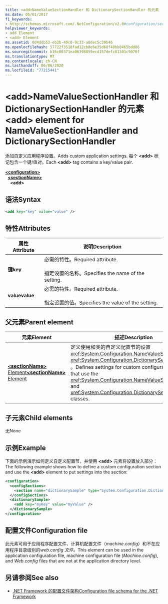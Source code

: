 ```yaml
---
title: <add>NameValueSectionHandler 和 DictionarySectionHandler 的元素
ms.date: 05/01/2017
f1_keywords:
- http://schemas.microsoft.com/.NetConfiguration/v2.0#configuration/sectionName/add
helpviewer_keywords:
- add Element
- <add> Element
ms.assetid: 0d4ddb53-eb2b-49c0-9c33-a8dec5c39b46
ms.openlocfilehash: 57722f3518fad12cb8e6e35d68f40bb8465bdd86
ms.sourcegitcommit: b16c00371ea06398859ecd157defc81301c9070f
ms.translationtype: MT
ms.contentlocale: zh-CN
ms.lasthandoff: 06/06/2020
ms.locfileid: "77215441"
---
```

# <a name="add-element-for-namevaluesectionhandler-and-dictionarysectionhandler"></a><span data-ttu-id="e1209-102">\<add>NameValueSectionHandler 和 DictionarySectionHandler 的元素</span><span class="sxs-lookup"><span data-stu-id="e1209-102">\<add> element for NameValueSectionHandler and DictionarySectionHandler</span></span>

<span data-ttu-id="e1209-103">添加自定义应用程序设置。</span><span class="sxs-lookup"><span data-stu-id="e1209-103">Adds custom application settings.</span></span> <span data-ttu-id="e1209-104">每个 **\<add>** 标记包含一个键/值对。</span><span class="sxs-lookup"><span data-stu-id="e1209-104">Each **\<add>** tag contains a key/value pair.</span></span>

[**\<configuration>**](configuration-element.md)\
&nbsp;&nbsp;[**\<sectionName>**](custom-element-2.md)\
&nbsp;&nbsp;&nbsp;&nbsp;**\<add>**

## <a name="syntax"></a><span data-ttu-id="e1209-105">语法</span><span class="sxs-lookup"><span data-stu-id="e1209-105">Syntax</span></span>

```xml
<add key="key" value="value" />
```

## <a name="attributes"></a><span data-ttu-id="e1209-106">特性</span><span class="sxs-lookup"><span data-stu-id="e1209-106">Attributes</span></span>

| <span data-ttu-id="e1209-107">属性</span><span class="sxs-lookup"><span data-stu-id="e1209-107">Attribute</span></span> | <span data-ttu-id="e1209-108">说明</span><span class="sxs-lookup"><span data-stu-id="e1209-108">Description</span></span> |
| --------- | ----------- |
| <span data-ttu-id="e1209-109">**键**</span><span class="sxs-lookup"><span data-stu-id="e1209-109">**key**</span></span>   | <span data-ttu-id="e1209-110">必需的特性。</span><span class="sxs-lookup"><span data-stu-id="e1209-110">Required attribute.</span></span><br><br><span data-ttu-id="e1209-111">指定设置的名称。</span><span class="sxs-lookup"><span data-stu-id="e1209-111">Specifies the name of the setting.</span></span> |
| <span data-ttu-id="e1209-112">**value**</span><span class="sxs-lookup"><span data-stu-id="e1209-112">**value**</span></span> | <span data-ttu-id="e1209-113">必需的特性。</span><span class="sxs-lookup"><span data-stu-id="e1209-113">Required attribute.</span></span><br><br><span data-ttu-id="e1209-114">指定设置的值。</span><span class="sxs-lookup"><span data-stu-id="e1209-114">Specifies the value of the setting.</span></span> |

## <a name="parent-element"></a><span data-ttu-id="e1209-115">父元素</span><span class="sxs-lookup"><span data-stu-id="e1209-115">Parent element</span></span>

| <span data-ttu-id="e1209-116">元素</span><span class="sxs-lookup"><span data-stu-id="e1209-116">Element</span></span> | <span data-ttu-id="e1209-117">描述</span><span class="sxs-lookup"><span data-stu-id="e1209-117">Description</span></span> |
| ------- | ------------|
| [<span data-ttu-id="e1209-118">**\<sectionName>** Element</span><span class="sxs-lookup"><span data-stu-id="e1209-118">**\<sectionName>** Element</span></span>](custom-element-2.md) | <span data-ttu-id="e1209-119">定义使用和类的自定义配置节的设置 <xref:System.Configuration.NameValueSectionHandler> <xref:System.Configuration.DictionarySectionHandler> 。</span><span class="sxs-lookup"><span data-stu-id="e1209-119">Defines settings for custom configuration sections that use the <xref:System.Configuration.NameValueSectionHandler> and <xref:System.Configuration.DictionarySectionHandler> classes.</span></span> |

## <a name="child-elements"></a><span data-ttu-id="e1209-120">子元素</span><span class="sxs-lookup"><span data-stu-id="e1209-120">Child elements</span></span>

<span data-ttu-id="e1209-121">无</span><span class="sxs-lookup"><span data-stu-id="e1209-121">None</span></span>

## <a name="example"></a><span data-ttu-id="e1209-122">示例</span><span class="sxs-lookup"><span data-stu-id="e1209-122">Example</span></span>

<span data-ttu-id="e1209-123">下面的示例演示如何定义自定义配置节，并使用 **\<add>** 元素将设置放入部分：</span><span class="sxs-lookup"><span data-stu-id="e1209-123">The following example shows how to define a custom configuration section and use the **\<add>** element to put settings into the section:</span></span>

```xml
<configuration>
  <configSections>
    <section name="dictionarySample" type="System.Configuration.DictionarySectionHandler,System" />
  </configSections>
  <dictionarySample>
    <add key="myKey" value="myValue" />
  </dictionarySample>
</configuration>
```

## <a name="configuration-file"></a><span data-ttu-id="e1209-124">配置文件</span><span class="sxs-lookup"><span data-stu-id="e1209-124">Configuration file</span></span>

<span data-ttu-id="e1209-125">此元素可用于应用程序配置文件、计算机配置文件（*machine.config*）和不在应用程序目录级别的*web.config 文件。*</span><span class="sxs-lookup"><span data-stu-id="e1209-125">This element can be used in the application configuration file, machine configuration file (*Machine.config*), and *Web.config* files that are not at the application directory level.</span></span>

## <a name="see-also"></a><span data-ttu-id="e1209-126">另请参阅</span><span class="sxs-lookup"><span data-stu-id="e1209-126">See also</span></span>

- [<span data-ttu-id="e1209-127">.NET Framework 的配置文件架构</span><span class="sxs-lookup"><span data-stu-id="e1209-127">Configuration file schema for the .NET Framework</span></span>](index.md)
